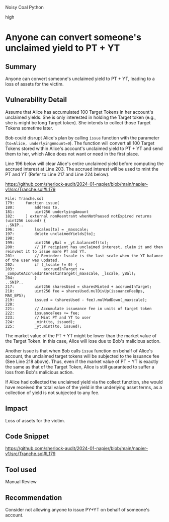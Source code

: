 Noisy Coal Python

high

# Anyone can convert someone's unclaimed yield to PT + YT

## Summary

Anyone can convert someone's unclaimed yield to PT + YT, leading to a loss of assets for the victim.

## Vulnerability Detail

Assume that Alice has accumulated 100 Target Tokens in her account's unclaimed yields. She is only interested in holding the Target token (e.g., she is might be long Target token). She intends to collect those Target Tokens sometime later.

Bob could disrupt Alice's plan by calling `issue` function with the parameter (`to=Alice, underlyingAmount=0`). The function will convert all 100 Target Tokens stored within Alice's account's unclaimed yield to PT + YT and send them to her, which Alice does not want or need in the first place.

Line 196 below will clear Alice's entire unclaimed yield before computing the accrued interest at Line 203. The accrued interest will be used to mint the PT and YT (Refer to Line 217 and Line 224 below).

https://github.com/sherlock-audit/2024-01-napier/blob/main/napier-v1/src/Tranche.sol#L179

```solidity
File: Tranche.sol
179:     function issue(
180:         address to,
181:         uint256 underlyingAmount
182:     ) external nonReentrant whenNotPaused notExpired returns (uint256 issued) {
..SNIP..
196:         lscales[to] = _maxscale;
197:         delete unclaimedYields[to];
198: 
199:         uint256 yBal = _yt.balanceOf(to);
200:         // If recipient has unclaimed interest, claim it and then reinvest it to issue more PT and YT.
201:         // Reminder: lscale is the last scale when the YT balance of the user was updated.
202:         if (_lscale != 0) {
203:             accruedInTarget += _computeAccruedInterestInTarget(_maxscale, _lscale, yBal);
204:         }
..SNIP..
217:         uint256 sharesUsed = sharesMinted + accruedInTarget;
218:         uint256 fee = sharesUsed.mulDivUp(issuanceFeeBps, MAX_BPS);
219:         issued = (sharesUsed - fee).mulWadDown(_maxscale);
220: 
221:         // Accumulate issueance fee in units of target token
222:         issuanceFees += fee;
223:         // Mint PT and YT to user
224:         _mint(to, issued);
225:         _yt.mint(to, issued);
```

The market value of the PT + YT might be lower than the market value of the Target Token. In this case, Alice will lose due to Bob's malicious action.

Another issue is that when Bob calls `issue` function on behalf of Alice's account, the unclaimed target tokens will be subjected to the issuance fee (See Line 218 above). Thus, even if the market value of PT + YT is exactly the same as that of the Target Token, Alice is still guaranteed to suffer a loss from Bob's malicious action.

If Alice had collected the unclaimed yield via the collect function, she would have received the total value of the yield in the underlying asset terms, as a collection of yield is not subjected to any fee.

## Impact

Loss of assets for the victim.

## Code Snippet

https://github.com/sherlock-audit/2024-01-napier/blob/main/napier-v1/src/Tranche.sol#L179

## Tool used

Manual Review

## Recommendation

Consider not allowing anyone to issue PY+YT on behalf of someone's account.